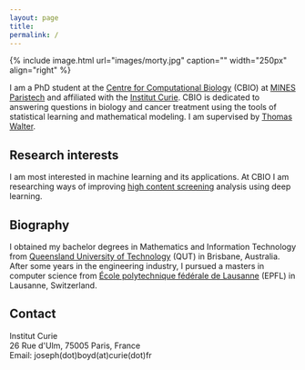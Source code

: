 ```yaml
---
layout: page
title: 
permalink: /
---
```


{% include image.html url="images/morty.jpg" caption="" width="250px" align="right" %}

I am a PhD student at the [Centre for Computational Biology](http://cbio.ensmp.fr/) (CBIO) at [MINES Paristech](http://www.mines-paristech.fr/) and affiliated with the [Institut Curie](http://www.institut-curie.org/). CBIO is dedicated to answering questions in biology and cancer treatment using the tools of statistical learning and mathematical modeling. I am supervised by [Thomas Walter](http://members.cbio.mines-paristech.fr/~twalter/).

## Research interests

I am most interested in machine learning and its applications. At CBIO I am researching ways of improving [high content screening](https://en.wikipedia.org/wiki/High-content_screening) analysis using deep learning.

## Biography

I obtained my bachelor degrees in Mathematics and Information Technology from [Queensland University of Technology](https://www.qut.edu.au/) (QUT) in Brisbane, Australia. After some years in the engineering industry, I pursued a masters in computer science from [École polytechnique fédérale de Lausanne](https://www.epfl.ch/) (EPFL) in Lausanne, Switzerland.

## Contact

Institut Curie <br/>
26 Rue d'Ulm, 75005 Paris, France <br/>
Email: joseph(dot)boyd(at)curie(dot)fr
